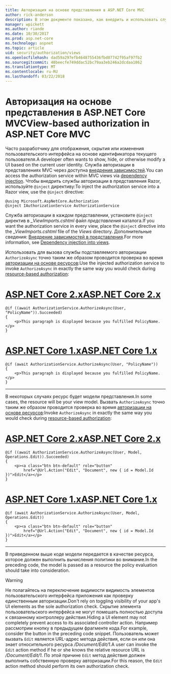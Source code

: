 ```yaml
---
title: Авторизация на основе представления в ASP.NET Core MVC
author: rick-anderson
description: В этом документе показано, как внедрить и использовать службы авторизации внутри представления ASP.NET Core Razor.
manager: wpickett
ms.author: riande
ms.date: 10/30/2017
ms.prod: asp.net-core
ms.technology: aspnet
ms.topic: article
uid: security/authorization/views
ms.openlocfilehash: dad59a297efb4648755436fbd07742f95af97fb2
ms.sourcegitcommit: 48beecfe749ddac52bc79aa3eb246a2dcdaa1862
ms.translationtype: MT
ms.contentlocale: ru-RU
ms.lasthandoff: 03/22/2018
---
```

# <a name="view-based-authorization-in-aspnet-core-mvc"></a><span data-ttu-id="c5009-103">Авторизация на основе представления в ASP.NET Core MVC</span><span class="sxs-lookup"><span data-stu-id="c5009-103">View-based authorization in ASP.NET Core MVC</span></span>

<span data-ttu-id="c5009-104">Часто разработчику для отображения, скрытия или изменения пользовательского интерфейса на основе идентификатора текущего пользователя.</span><span class="sxs-lookup"><span data-stu-id="c5009-104">A developer often wants to show, hide, or otherwise modify a UI based on the current user identity.</span></span> <span data-ttu-id="c5009-105">Служба авторизации в представлениях MVC через доступна [внедрения зависимостей](xref:fundamentals/dependency-injection#fundamentals-dependency-injection).</span><span class="sxs-lookup"><span data-stu-id="c5009-105">You can access the authorization service within MVC views via [dependency injection](xref:fundamentals/dependency-injection#fundamentals-dependency-injection).</span></span> <span data-ttu-id="c5009-106">Чтобы внедрить службы авторизации в представления Razor, используйте `@inject` директиву:</span><span class="sxs-lookup"><span data-stu-id="c5009-106">To inject the authorization service into a Razor view, use the `@inject` directive:</span></span>

```cshtml
@using Microsoft.AspNetCore.Authorization
@inject IAuthorizationService AuthorizationService
```

<span data-ttu-id="c5009-107">Служба авторизации в каждом представлении, установите `@inject` директив в *_ViewImports.cshtml* файл *представления* каталога.</span><span class="sxs-lookup"><span data-stu-id="c5009-107">If you want the authorization service in every view, place the `@inject` directive into the *_ViewImports.cshtml* file of the *Views* directory.</span></span> <span data-ttu-id="c5009-108">Дополнительные сведения: [Внедрение зависимостей в представления](xref:mvc/views/dependency-injection).</span><span class="sxs-lookup"><span data-stu-id="c5009-108">For more information, see [Dependency injection into views](xref:mvc/views/dependency-injection).</span></span>

<span data-ttu-id="c5009-109">Использовать для вызова службы подставляемого авторизации `AuthorizeAsync` точно таким же образом проводится проверка во время [авторизации на основе ресурсов](xref:security/authorization/resourcebased#security-authorization-resource-based-imperative):</span><span class="sxs-lookup"><span data-stu-id="c5009-109">Use the injected authorization service to invoke `AuthorizeAsync` in exactly the same way you would check during [resource-based authorization](xref:security/authorization/resourcebased#security-authorization-resource-based-imperative):</span></span>

# <a name="aspnet-core-2xtabaspnetcore2x"></a>[<span data-ttu-id="c5009-110">ASP.NET Core 2.x</span><span class="sxs-lookup"><span data-stu-id="c5009-110">ASP.NET Core 2.x</span></span>](#tab/aspnetcore2x)

```cshtml
@if ((await AuthorizationService.AuthorizeAsync(User, "PolicyName")).Succeeded)
{
    <p>This paragraph is displayed because you fulfilled PolicyName.</p>
}
```

# <a name="aspnet-core-1xtabaspnetcore1x"></a>[<span data-ttu-id="c5009-111">ASP.NET Core 1.x</span><span class="sxs-lookup"><span data-stu-id="c5009-111">ASP.NET Core 1.x</span></span>](#tab/aspnetcore1x)

```cshtml
@if (await AuthorizationService.AuthorizeAsync(User, "PolicyName"))
{
    <p>This paragraph is displayed because you fulfilled PolicyName.</p>
}
```

---

<span data-ttu-id="c5009-112">В некоторых случаях ресурс будет модели представления.</span><span class="sxs-lookup"><span data-stu-id="c5009-112">In some cases, the resource will be your view model.</span></span> <span data-ttu-id="c5009-113">Вызвать `AuthorizeAsync` точно таким же образом проводится проверка во время [авторизации на основе ресурсов](xref:security/authorization/resourcebased#security-authorization-resource-based-imperative):</span><span class="sxs-lookup"><span data-stu-id="c5009-113">Invoke `AuthorizeAsync` in exactly the same way you would check during [resource-based authorization](xref:security/authorization/resourcebased#security-authorization-resource-based-imperative):</span></span>

# <a name="aspnet-core-2xtabaspnetcore2x"></a>[<span data-ttu-id="c5009-114">ASP.NET Core 2.x</span><span class="sxs-lookup"><span data-stu-id="c5009-114">ASP.NET Core 2.x</span></span>](#tab/aspnetcore2x)

```cshtml
@if ((await AuthorizationService.AuthorizeAsync(User, Model, Operations.Edit)).Succeeded)
{
    <p><a class="btn btn-default" role="button"
        href="@Url.Action("Edit", "Document", new { id = Model.Id })">Edit</a></p>
}
```

# <a name="aspnet-core-1xtabaspnetcore1x"></a>[<span data-ttu-id="c5009-115">ASP.NET Core 1.x</span><span class="sxs-lookup"><span data-stu-id="c5009-115">ASP.NET Core 1.x</span></span>](#tab/aspnetcore1x)

```cshtml
@if (await AuthorizationService.AuthorizeAsync(User, Model, Operations.Edit))
{
    <p><a class="btn btn-default" role="button"
        href="@Url.Action("Edit", "Document", new { id = Model.Id })">Edit</a></p>
}
```

---

<span data-ttu-id="c5009-116">В приведенном выше коде модели передается в качестве ресурса, которое должен выполнить вычисления политики во внимание.</span><span class="sxs-lookup"><span data-stu-id="c5009-116">In the preceding code, the model is passed as a resource the policy evaluation should take into consideration.</span></span>

> [!WARNING]
> <span data-ttu-id="c5009-117">Не полагайтесь на переключение видимости видимость элементов пользовательского интерфейса приложения как проверку единственным авторизации.</span><span class="sxs-lookup"><span data-stu-id="c5009-117">Don't rely on toggling visibility of your app's UI elements as the sole authorization check.</span></span> <span data-ttu-id="c5009-118">Скрытие элемента пользовательского интерфейса не могут помешать полностью доступа к связанному контроллеру действия.</span><span class="sxs-lookup"><span data-stu-id="c5009-118">Hiding a UI element may not completely prevent access to its associated controller action.</span></span> <span data-ttu-id="c5009-119">Например рассмотрим кнопку в предыдущем фрагменте кода.</span><span class="sxs-lookup"><span data-stu-id="c5009-119">For example, consider the button in the preceding code snippet.</span></span> <span data-ttu-id="c5009-120">Пользователь может вызвать `Edit` является URL-адрес метода действия, если он или она знает относительного ресурса */Document/Edit/1*.</span><span class="sxs-lookup"><span data-stu-id="c5009-120">A user can invoke the `Edit` action method if he or she knows the relative resource URL is */Document/Edit/1*.</span></span> <span data-ttu-id="c5009-121">По этой причине `Edit` метод действия должен выполнить собственную проверку авторизации.</span><span class="sxs-lookup"><span data-stu-id="c5009-121">For this reason, the `Edit` action method should perform its own authorization check.</span></span>
